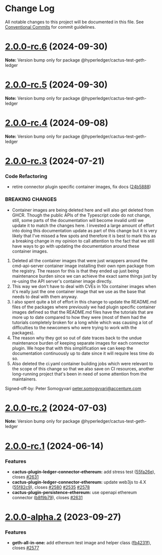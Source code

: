 # Change Log

All notable changes to this project will be documented in this file.
See [Conventional Commits](https://conventionalcommits.org) for commit guidelines.

# [2.0.0-rc.6](https://github.com/hyperledger/cactus/compare/v2.0.0-rc.5...v2.0.0-rc.6) (2024-09-30)

**Note:** Version bump only for package @hyperledger/cactus-test-geth-ledger

# [2.0.0-rc.5](https://github.com/hyperledger/cactus/compare/v2.0.0-rc.4...v2.0.0-rc.5) (2024-09-30)

**Note:** Version bump only for package @hyperledger/cactus-test-geth-ledger

# [2.0.0-rc.4](https://github.com/hyperledger/cactus/compare/v2.0.0-rc.3...v2.0.0-rc.4) (2024-09-08)

**Note:** Version bump only for package @hyperledger/cactus-test-geth-ledger

# [2.0.0-rc.3](https://github.com/hyperledger/cactus/compare/v2.0.0-rc.2...v2.0.0-rc.3) (2024-07-21)

### Code Refactoring

* retire connector plugin specific container images, fix docs ([24b5888](https://github.com/hyperledger/cactus/commit/24b5888247d134ea417fc0e83dccc9826b4075f3))

### BREAKING CHANGES

* Container images are being deleted here and will also
get deleted from GHCR. Though the public APIs of the Typescript code
do not change, still, some parts of the documentation will become invalid
until we update it to match the changes here.
I invested a large amount of effort into doing this documentation update
as part of this change but it is very likely that I've missed a few spots
and therefore it is best to mark this as a breaking change in my opinion
to call attention to the fact that we still have ways to go with updating
the documentation around these container images.

1. Deleted all the container images that were just wrappers around the
cmd-api-server container image installing their own npm package from
the registry.
The reason for this is that they ended up just being maintenance burden
since we can achieve the exact same things just by re-using the API server's
container image directly.
2. This way we don't have to deal with CVEs in 10x container images when
it's really just the one container image that we use as the base that needs
to deal with them anyway.
3. I also spent quite a bit of effort in this change to update the README.md
files of the packages where previously we had plugin specific container images
defined so that the README.md files have the tutorials that are more up to
date compared to how they were (most of them had the tutorials completely
broken for a long while which was causing a lot of difficulties to the
newcomers who were trying to work with the packages).
4. The reason why they got so out of date traces back to the undue maintenance
burden of keeping separate images for each connector plugin. We hope that
with this simplification we can keep the documentation continuously up to
date since it will require less time do so.
5. Also deleted the ci.yaml container building jobs which were relevant to
the scope of this change so that we also save on CI resources, another
long-running project that's been in need of some attention from the maintainers.

Signed-off-by: Peter Somogyvari <peter.somogyvari@accenture.com>

# [2.0.0-rc.2](https://github.com/hyperledger/cactus/compare/v2.0.0-rc.1...v2.0.0-rc.2) (2024-07-03)

**Note:** Version bump only for package @hyperledger/cactus-test-geth-ledger

# [2.0.0-rc.1](https://github.com/hyperledger/cactus/compare/v2.0.0-alpha.2...v2.0.0-rc.1) (2024-06-14)

### Features

* **cactus-plugin-ledger-connector-ethereum:** add stress test ([55fa26e](https://github.com/hyperledger/cactus/commit/55fa26ef41d405b26da02b099418da5fa281c78f)), closes [#2631](https://github.com/hyperledger/cactus/issues/2631)
* **cactus-plugin-ledger-connector-ethereum:** update web3js to 4.X ([55f82c9](https://github.com/hyperledger/cactus/commit/55f82c9568b3e875de4f3ceb89a828f8b23d65be)), closes [#2580](https://github.com/hyperledger/cactus/issues/2580) [#2535](https://github.com/hyperledger/cactus/issues/2535) [#2578](https://github.com/hyperledger/cactus/issues/2578)
* **cactus-plugin-persistence-ethereum:** use openapi ethereum connector ([b8f9b79](https://github.com/hyperledger/cactus/commit/b8f9b79daa7a97cbd75325eba00c7458bfed5ce5)), closes [#2631](https://github.com/hyperledger/cactus/issues/2631)

# [2.0.0-alpha.2](https://github.com/hyperledger/cactus/compare/v2.0.0-alpha.1...v2.0.0-alpha.2) (2023-09-27)

### Features

* **geth-all-in-one:** add ethereum test image and helper class ([fb4231f](https://github.com/hyperledger/cactus/commit/fb4231f3e8ddc2b7c4aadddf62dac759b7a62d44)), closes [#2577](https://github.com/hyperledger/cactus/issues/2577)
